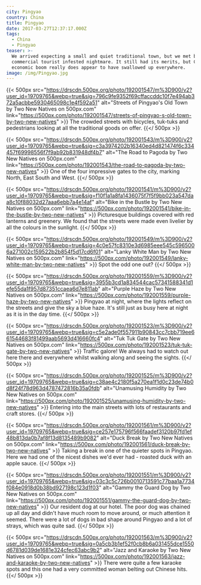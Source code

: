 ```yaml
---
city: Pingyao
country: China
title: Pingyao
date: 2017-03-27T12:37:17.000Z
tags:
  - China
  - Pingyao
teaser: >-
  We arrived expecting a small and quiet traditional town, but we met by a
  commercial tourist infested nightmare. It still had its merits, but China's
  economic boom really does appear to have swallowed up everywhere.
image: /img/Pingyao.jpg
---
```


{{< 500px
  src="https://drscdn.500px.org/photo/192001547/m%3D900/v2?user_id=19709765&webp=true&sig=796c9fe9352f69cffaccddc10f7e494ab372a5acbbe5930465098c1e4f592a51"
  alt="Streets of Pingyao&#x27;s Old Town by Two New Natives on 500px.com"
  link="https://500px.com/photo/192001547/streets-of-pingyao-s-old-town-by-two-new-natives" >}}
The crowded streets with bicycles, tuk-tuks and pedestrians looking at all the traditional goods on offer.
{{</ 500px >}}


{{< 500px
  src="https://drscdn.500px.org/photo/192001543/m%3D900/v2?user_id=19709765&webp=true&sig=c3a3974202b16340ed4d821474f6c334457f69998556f7f9ab92b831948df4b7"
  alt="The Road to Pagoda by Two New Natives on 500px.com"
  link="https://500px.com/photo/192001543/the-road-to-pagoda-by-two-new-natives" >}}
One of the four impressive gates to the city, marking North, East South and West.
{{</ 500px >}}


{{< 500px
  src="https://drscdn.500px.org/photo/192001541/m%3D900/v2?user_id=19709765&webp=true&sig=f10f1a1a8fa1436075f7f5f9bb023a547daa8c10f88032d27aaa6ebb7a4e14af"
  alt="Bike in the Bustle by Two New Natives on 500px.com"
  link="https://500px.com/photo/192001541/bike-in-the-bustle-by-two-new-natives" >}}
Picturesque buildings covered with red lanterns and greenery. We found that the streets were made even livelier by all the colours in the sunlight.
{{</ 500px >}}


{{< 500px
  src="https://drscdn.500px.org/photo/192001549/m%3D900/v2?user_id=19709765&webp=true&sig=4c0e57fc8310e3d6985eee545c5965006a271002c159522b2b854f5d17cd6f01"
  alt="Lanky White Man by Two New Natives on 500px.com"
  link="https://500px.com/photo/192001549/lanky-white-man-by-two-new-natives" >}}
Spot the odd one out?
{{</ 500px >}}


{{< 500px
  src="https://drscdn.500px.org/photo/192001559/m%3D900/v2?user_id=19709765&webp=true&sig=3955b3cd1a834544cac57341588341d1efe55da1f957d87351ccaea6d7e811ab"
  alt="Purple Haze by Two New Natives on 500px.com"
  link="https://500px.com/photo/192001559/purple-haze-by-two-new-natives" >}}
Pingyao at night, where the lights reflect on the streets and give the sky a blue haze. It's still just as busy here at night as it is in the day time.
{{</ 500px >}}


{{< 500px
  src="https://drscdn.500px.org/photo/192001523/m%3D900/v2?user_id=19709765&webp=true&sig=c5e2ade0f557911b90843cc7cbb719ee661544683f81499aab5693d416660fc4"
  alt="Tuk Tuk Gate by Two New Natives on 500px.com"
  link="https://500px.com/photo/192001523/tuk-tuk-gate-by-two-new-natives" >}}
Traffic galore! We always had to watch out here there and everywhere whilst walking along and seeing the sights.
{{</ 500px >}}


{{< 500px
  src="https://drscdn.500px.org/photo/192001525/m%3D900/v2?user_id=19709765&webp=true&sig=c38ae4c2180f5a270ea1f1d0c23de74b0d8f24f78d963d4787472816b35a0fdb"
  alt="Unamusing Humidity by Two New Natives on 500px.com"
  link="https://500px.com/photo/192001525/unamusing-humidity-by-two-new-natives" >}}
Entering into the main streets with lots of restaurants and craft stores.
{{</ 500px >}}


{{< 500px
  src="https://drscdn.500px.org/photo/192001561/m%3D900/v2?user_id=19709765&webp=true&sig=ce257e175796f566faadef3120b97fd1ef48b813da0b7af8f13d8135489b9082"
  alt="Duck Break by Two New Natives on 500px.com"
  link="https://500px.com/photo/192001561/duck-break-by-two-new-natives" >}}
Taking a break in one of the quieter spots in Pingyao. Here we had one of the nicest dishes we'd ever had - roasted duck with an apple sauce.
{{</ 500px >}}


{{< 500px
  src="https://drscdn.500px.org/photo/192001551/m%3D900/v2?user_id=19709765&webp=true&sig=03c3c5c726b0010713591c77baa1a7734f084e0918d0b38bd927198c123d1f03"
  alt="Gammy the Guard Dog by Two New Natives on 500px.com"
  link="https://500px.com/photo/192001551/gammy-the-guard-dog-by-two-new-natives" >}}
Our resident dog at our hotel. The poor dog was chained up all day and didn't have much room to move around, or much attention it seemed. There were a lot of dogs in bad shape around Pingyao and a lot of strays, which was quite sad.
{{</ 500px >}}


{{< 500px
  src="https://drscdn.500px.org/photo/192001563/m%3D900/v2?user_id=19709765&webp=true&sig=0a5cb3b1ef52f0cb8b6a031455dce1550d6781d039de1681e324cfec63abc9b2"
  alt="Jazz and Karaoke by Two New Natives on 500px.com"
  link="https://500px.com/photo/192001563/jazz-and-karaoke-by-two-new-natives" >}}
There were quite a few karaoke spots and this one had a very committed woman belting out Chinese hits.
{{</ 500px >}}
